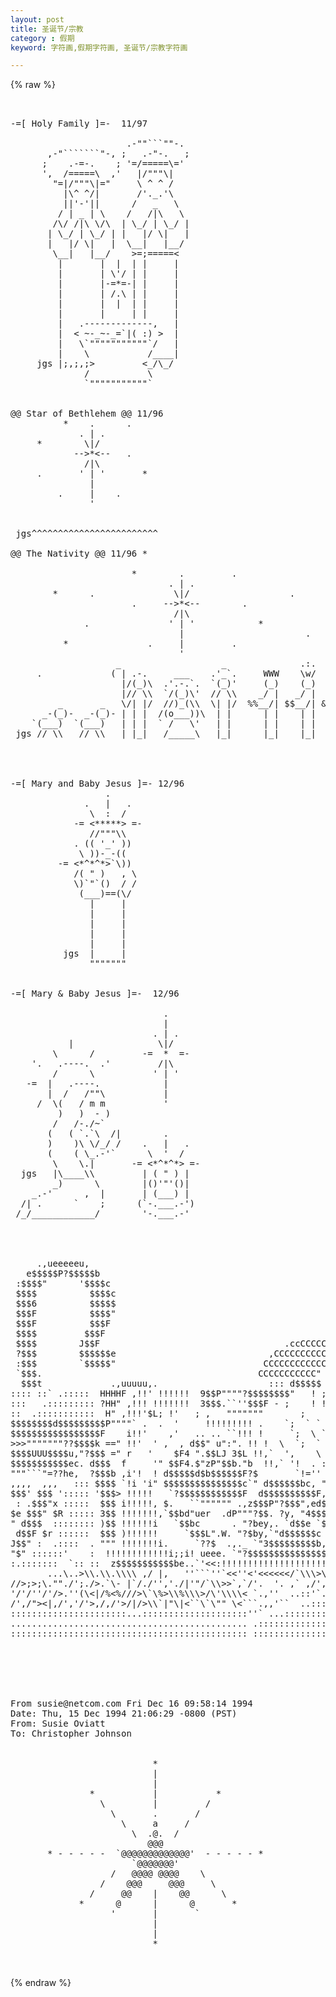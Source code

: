 ```yaml
---
layout: post
title: 圣诞节/宗教
category : 假期
keyword: 字符画,假期字符画, 圣诞节/宗教字符画

---
```

{% raw %}
<pre>


-=[ Holy Family ]=-  11/97

                      .-""```""-.
       ,-"```````"-, ;   .-"-.   ;
      ;    .-=-.    ; '=/=====\='
      ',  /=====\  ,'   |/"""\|
        "=|/"""\|="     \ ^ ^ /
          |\^ ^/|       /'._.'\
          ||'-'||      /   _   \
         / | _ | \    /   /|\   \
        /\/ /|\ \/\  | \_/ | \_/ |
       | \_/ | \_/ | |   |/ \|   |
       |   |/ \|   |  \__|   |__/
        \__|   |__/    >=;=====<
         |       |  |  | |     |
         |       | \'/ | |     |
         |       |-=*=-| |     |
         |       | /.\ | |     |
         |       |  |  | |     |
         |       |     | |     |
         |   .-------------,   |
         |  < ~-_~-_=`|( :) >  |
         |   \`"""""""""""`/   |
         |    \           /____|
     jgs |;,;,;>         <_/\_/
              /           \
              `"""""""""""`


@@ Star of Bethlehem @@ 11/96
          *    .      .
             . | .
     *        \|/
            -->*<--   .
              /|\
     .       ' | '       *
               |  
         .     |    .
               '
 

 jgs^^^^^^^^^^^^^^^^^^^^^^^^ 
 
@@ The Nativity @@ 11/96 *

                       *        .         .
                              . | .                         *
        *      .               \|/                   .
                       .     -->*<--        .
                               /|\
              .               ' | '            *
                                |                       .
          *               .     |         .
                                '
                    _                   _              .:.
     .             ( | .-.     ___    .'_`.     WWW    \w/    \V/
                     |/(_)\  .'.-.`.  `(_)'     (_)    (_)    (_)
                     |// \\  `/(_)\'  // \\    _/ |   _/ |   _/ |
         _       _   \/| |/  //)_(\\  \| |/  %%__/| $$__/| &&__/|
      _-(_)-  _-(_)- | | |  /(o___))\  | |      | |    | |    | |
    `(___)  `(___)   | | |  ` /   \'   | |      | |    | |    | |
 jgs // \\   // \\   | |_|   /_____\   |_|      |_|    |_|    |_|
 

 
 
-=[ Mary and Baby Jesus ]=- 12/96 
                  .
              .   |   .
               \  :  /
            -= <*****> =-
               //"""\\
            . (( '_' ))
             \ ))-_-((
         -= <*^*^*>`\))
            /( " )   , \
            \)`"`()  / /
             (___)==(\/
               |     |
               |     |
               |     |
               |     |
               |     |
          jgs  |     |
               """""""


-=[ Mary & Baby Jesus ]=-  12/96

                             .
                             |
                           . | .
           |                \|/
        \      /         -=  *  =-
    '.   .----.  .'         /|\
        /      \           ' | '
   -=  |   .----.            |
       |  /   /""\           |
     /  \(   / m m           '
         )   )  - )
        /   /-./~`     
       (   ( `.`\  /|        .
       )    )\ \/_/ /    .   |   .
       (    ( \_.-'`      \  '  /           
        \    \.|       -= <*^*^*> =-
  jgs   |\____\\         | ( " ) |
        _)      \        |()'"'()|
    _.-'      ,  |       | (___) |
  /| .      `    ;      (`-.___.-')
 /_/____________/        '-.___.-'
 



     .,ueeeeeu,
   e$$$$$P?$$$$$b
 :$$$$"      '$$$$c
 $$$$          $$$$c
 $$$6          $$$$$
 $$$F          $$$$"
 $$$F          $$$F
 $$$$         $$$F
 $$$$        J$$F                                   .ccCCCCCCCCc,.
 ?$$$        $$$$$$e                             ,CCCCCCCCCCCCCCCCCCc
 :$$$        `$$$$$"                            CCCCCCCCCCCCCC" CCCCCC.
 `$$$.                                         CCCCCCCCCCC" .,d.`CCCCCC.
  $$$t             .,uuuuu,.                  <CCC  . `"",$$$$$$L CCCCCC
  ?$$$          ,HHHHHHHHHHHHHb,               CCC $$$$$$$$$P"""" `CCCCC
  `$$$        4F"" .,uuuuuuu,,,,.              `CC '=-  "$$$="""$$r C><C
  `$$$,      zuHF""`.,,,,,,. ""??HH             `CC bue$:$$$$bd$$$ C ? C
   $$$$      -=='.ee???$eeeec,,,.`=.             `C $$$$ $$P???$$$ C  cC
   ?$$$     ,H""  .e$P"""?heeee,,.""               .'P .cc-=<Cc,  cC'CC'
   `$$$    HH jF $$$b,/"""cd$$..,,)                 \ dP".  .,cCCCP u
   `$$$. .HHH H':F $$$du,$$$$ ' ";l                  CCCCCCCCCCCCC'.$$
    $$$h HHHF H H  "$$$$$F d$ 4$$ H                ,z "?CCCCCCCCP J$$ :: $
    ?$$$ HHH'jF.H % $P" ...'" u$ J'            .d$$$$F .   ....zd$P" :::d$
    :$$$ HHH H HF %%,%%"     %' dH           j$$$$$$$$ :::        ::::: $$
             ? HF %%%%%.%. " % JHf        :: $$$$$$$$$. :::::::::::::::d$$
 .:::::::::::::   '%%%%%%%%%%/ H"      ::::: $$$$$$$$$$ ::::::::::::::d$$$
:::'``````````'::: `%%%%%%%%% JH dH   :::::: ?$$$$$$$$$ `:::::::::::: $$$$
..:::::::::::::::.  %%%%%%/', H" H",""  `::: ?$$$$$$$$$" :::::::::::`$$$$$
   ... . ::: : . `: `eeeee;".F -.H dHHHHc.    $$$$$F"`.=" `:::::::` '?$$$$
:::::   .ze$eu  . `:  =uuuu/"z".H" HHHHHHHHHHe. "" e$$$$$$b  :::: ee,. '$$
'   z$$$$$$$$$$$$$  `.zeed?"".dHF HHHHHHHHHHHHHH  $$$$$beeem ': ec,"$$$$ '
 : 4$$$ .   $$$$??  beeeeeedHF"".HHHHHF"" _,,..    `$$$$cze= ':,,`"$$$$$$$
:  $$$$$b,,d$F  ,  .HHF""".,zeHHHHF" ,i!"` .,;i!!!i;. ?$bee` ::`""9$$$$$$$
: $$$$$$$$$$$L.,  c,,eeHHHHHHHHF ,i!' .;!!!!!!!!!!!!!!.  . ::::""??$$$$$$$
 J$$$$$??$,`'". .HHHHHHHHHHHH" ,!!'.i!!!!!!!!!!!!!!!!!!  \ ::::: d$bc."??$
 "$$$$$$h  .; .HHHHHHHHHHHF" ,!!',! !!!!!!''''`  '''<!!i  ? :::: d$$$$$
:$ "$$$$$$$F uHHHHHHHHHHH" ,!! ,!! !!!"                !i    :::  $$$$$
$$$    """    "HHHHHHHHH ,!!',!!!! !" .d$$$$ezece$$$,   !    ::: d$$$$$'
...:  ::::::::  3HHHHH" ,!!',!!!!!   d$$$$$$$$$$$$$$$t   >   ::: d$$$$$
:::: ::` .:::::  HHHHF ,!!' !!!!!!  9$$P""""?$$$$$$$$"   ! ; `:: $$$$$$ :
:::   .::::::::: ?HH" ,!!! !!!!!!!  3$$$.``''$$$F - ;    ! ! `:  $$$$$$`::
::  .:::::::::::  H" ,!!!'<!!!!!!!i  $$$$$$$$$$ teeJ' .  ! !  : d$$$$$$`::
` .:::::::::::::: " ,!!!! <!!!!!!!!   $$$$$$P??'?$$      ! !i ` d$$$$$$L::
 :::::::::::        `<!!! !!!!!!!!'   '$$u,"""" ,' .  ;  ! `!.  d$$$$$$$::
.:::::::  aeeee$$$$$$e   <!!!!!!!'   '.^$$$$$$F'  ;      !! !!, $$$$$$$$`:
::::::::::`""777d$$$$$$u  !!!!!!   '  $$ee...e%  <  ,    !! `!!i$$$$$$$L :
 ``````::`` d$$$$$  ?$$$b `!!!'  , .  $$$$$$$$    .     . !! !!!,$$$$$$$ :
eccec,.  ,zd$$$$$$$$$$>$L; !'   ; ,   """""""       ;    \ `! !!!,?$$$$$ `
$$$$$$$$d$$$$$$$$$P""""` .  .  '     !!!!!!!!! .    `;  ` `  !, !!i"$$$$ `
$$$$$$$$$$$$$$$$$F    i!!'    ,'   .. .. ``!!! !     `;  \ `   `\`!!.$$$L
>>>"""""""??$$$$k ==" !!'  ' ,  , d$$" u":". !! !  \  `;  `   i!i,`!!, ?$F
$$$$UUU$$$$u,"?$$$ =" r   '    $F4 ".$$LJ 3$L !!,`  ',    \ !!i,.`!i.`!.$
$$$$$$$$$$$ec. d$$$  f     '" $$F4.$"zP"$$b."b  !!,` '!  . :!!!!!!i.`!i
"""```"=??he,  ?$$$b ,i'!  ! d$$$$$d$b$$$$$$F?$       `!=''  ..... `!,!i
,,,,  ,,,   ::: $$$$ `!i 'i" $$$$$$$$$$$$$$$c`" d$$$$$$bc, "?$$$$$$$.!,`!i
$$$' $$$ '::::: '$$$> !!!!!   `?$$$$$$$$$$$$F  d$$$$$$$$$$F,u.'$$$$$$c!i`!
 : .$$$"x :::::  $$$ i!!!!!, $.   ``"""""" .,z$$$P"?$$$",ed$$$b $$$$$$i!!!
$e $$$" $R ::::: 3$$ !!!!!!!,`$$bd"uer  .dP"""?$$. ?y, "4$$$$$$,`$$$$Fi!!!
" d$$$  :::::::: )$$ !!!!!!i   `$$bc      . "?bey,. `d$$e `$$$$F $PP"i!!!!
 d$$F $r ::::::  $$$ )!!!!!!     `$$$L".W. "?$by,`"d$$$$$$c $$$" .eeeeu '!
J$$" :  .::::  . """ !!!!!!!i.     `??$  .,._ `"3$$$$$$$$$b,,,d$$$$$$$$c
"$" ::::::'    :  !!!!!!!!!!!!i;;i! ueee. `"?$$$$$$$$$$$$$$$$$$$$$$$$$$$F
:.:::::::  `:: :: <!!!!!!!!!!!!> z$$$$$$$$$$$be..`'<<<??$$$$$$$$$$$$$$$F.i
::::::::  : :: ::  !!!!!!!!!!!':$$$$$$$$$$$$$$$$$$beeeeeee,.    ```"`,i!!!
::::::  ::: ::: :  !!!!!!!!!' . ""??$$$$$$$$$$$$$$PF"""'`  .,,;;ii!!!!!!!!
:::::   ::: `:: :: `!!!!!!!  !!!!!i,,,,...  .....,,,;;;ii!!!!!!!!!!!!!!!!!
:::  :: :::: :: ::  !!!!!' ,!!!!!!!!!!!!",!!!!!!!!!!!!!!!!!,`!!!!!!!!!!!!!
:`  ':: :::: :: ::  !!!!' !!!!!!!!!!!!! ,!!!!!!!!!!!!!!!!!!!i!!!!!!!!!!!!!
 .:: :: :::: :: ::  !!!' !!!!!!!!!!!!'.!!!!!!!!!!!!!!!!!!!!!!!!!!!!!!!!!!!
:::: :: :::: :: ::  !!' !!!!!!!!!!!!',!!!!''.,;;;;;,.`'''''''`!!!!!!!!!!!!
:::: :' :::: `: `:  !'.!!!!!!!!!!!!!!!!!!!!!!!!!!!!!!!!!!!!!i;,,..`'<!!!!!
::: :' ::::: :: ::   .!!!! .!!!!!!!i!!!!!!!!!!!!!!!!!!!!!!!!!!!!!!!i;;,, '
::`.: .:''` ..  . `` .  '  , '!!!!i!!!!>:!!!!!!!!!!!!!!!!!!!!!!!!!!!!!!!!!
       ...\..>\\.\\.\\\\ ,/ |,   ''```''`<<''<'<<<<<<<!!!!!!!!!!!!!!!!!!!!
`\>/`\\\>\%`%%"./'%..\=///,%//,,/', ,/'' ,/   ,  `'''''''''''''''''!!!!!!!
//>;>;\.""./';./>.`\- |`/./'','./|'"/`\\</%/'//%','::::::::::::::::!!!!!!'
\.:\'.'///'">>>`,`/'.  '. ,` ,/',/',|%//<</,'<^< -=-<'\\'-::``,::'.!!!'` .
/==>'/%.////;.//>>,/,;,.-.`\`,..\`<.\\=\\-^//=/<<\\%'- ' .,::` ..:' '`.:::
'/'/''/'/>.''</>(\<|/%<%///>\`\%</>>\\%\\\>/\'\\\\< `.,''  ..::'`.:.::::'`
/',/"><|,/','/'>,/,/'>/|/>\\`|"\|<``\`\"" \<```.,,'``  ..::::..:::: :::
::::::::::::::::::::::...::::::::::::::::::::''` ...::::::::::::::: :::
............................................. .:::::::::::::::::::: :::
::::::::::::::::::::::::::::::::::::::::::::: ::::::::::::::::::::::::   .






From susie@netcom.com Fri Dec 16 09:58:14 1994
Date: Thu, 15 Dec 1994 21:06:29 -0800 (PST)
From: Susie Oviatt <susie@netcom.com>
To: Christopher Johnson
 
                                                                    
                           *                                        
                           |                                        
                           |                                        
               *           |           *                            
                 \         |         /                              
                   \       .       /                                 
                     \     a     /                                 
                       \  .@.  /                                   
                          @@@                                       
       * - - - - -  `@@@@@@@@@@@@@'  - - - - - *                    
                       `@@@@@@@'                                    
                   /   @@@@ @@@@    \                               
                 /    @@@     @@@     \                             
               /     @@    |    @@      \                           
             *      @      |      @       *                         
                   '       |       `                                
                           |                                        
                           |                                       
                           *                                       

 </pre>
{% endraw %}
